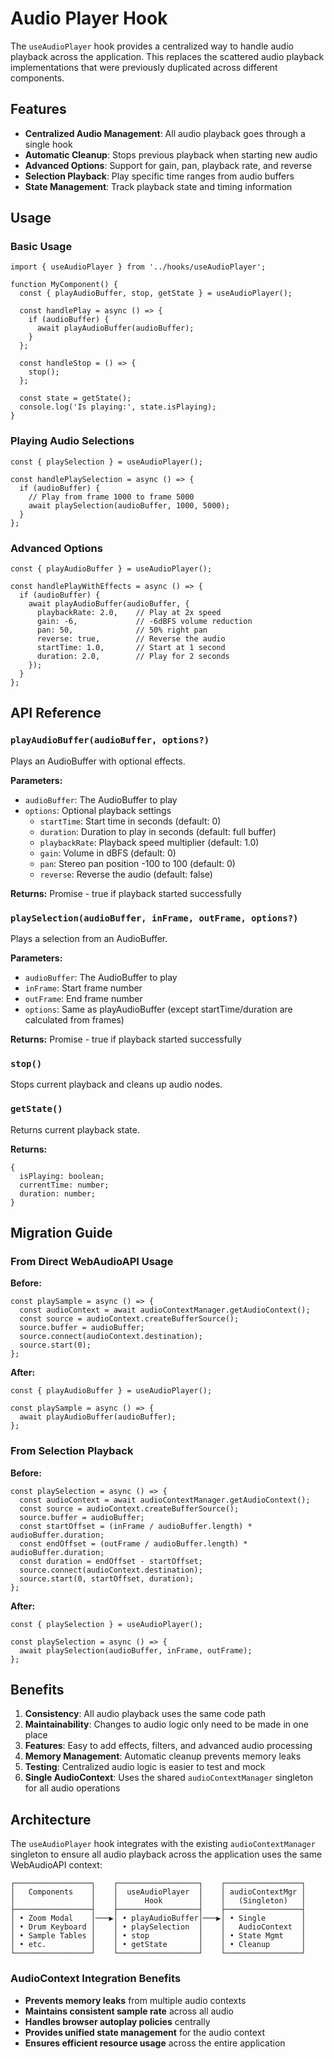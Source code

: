 # Audio Player Hook

The `useAudioPlayer` hook provides a centralized way to handle audio playback across the application. This replaces the scattered audio playback implementations that were previously duplicated across different components.

## Features

- **Centralized Audio Management**: All audio playback goes through a single hook
- **Automatic Cleanup**: Stops previous playback when starting new audio
- **Advanced Options**: Support for gain, pan, playback rate, and reverse
- **Selection Playback**: Play specific time ranges from audio buffers
- **State Management**: Track playback state and timing information

## Usage

### Basic Usage

```tsx
import { useAudioPlayer } from '../hooks/useAudioPlayer';

function MyComponent() {
  const { playAudioBuffer, stop, getState } = useAudioPlayer();

  const handlePlay = async () => {
    if (audioBuffer) {
      await playAudioBuffer(audioBuffer);
    }
  };

  const handleStop = () => {
    stop();
  };

  const state = getState();
  console.log('Is playing:', state.isPlaying);
}
```

### Playing Audio Selections

```tsx
const { playSelection } = useAudioPlayer();

const handlePlaySelection = async () => {
  if (audioBuffer) {
    // Play from frame 1000 to frame 5000
    await playSelection(audioBuffer, 1000, 5000);
  }
};
```

### Advanced Options

```tsx
const { playAudioBuffer } = useAudioPlayer();

const handlePlayWithEffects = async () => {
  if (audioBuffer) {
    await playAudioBuffer(audioBuffer, {
      playbackRate: 2.0,    // Play at 2x speed
      gain: -6,             // -6dBFS volume reduction
      pan: 50,              // 50% right pan
      reverse: true,        // Reverse the audio
      startTime: 1.0,       // Start at 1 second
      duration: 2.0,        // Play for 2 seconds
    });
  }
};
```

## API Reference

### `playAudioBuffer(audioBuffer, options?)`

Plays an AudioBuffer with optional effects.

**Parameters:**
- `audioBuffer`: The AudioBuffer to play
- `options`: Optional playback settings
  - `startTime`: Start time in seconds (default: 0)
  - `duration`: Duration to play in seconds (default: full buffer)
  - `playbackRate`: Playback speed multiplier (default: 1.0)
  - `gain`: Volume in dBFS (default: 0)
  - `pan`: Stereo pan position -100 to 100 (default: 0)
  - `reverse`: Reverse the audio (default: false)

**Returns:** Promise<boolean> - true if playback started successfully

### `playSelection(audioBuffer, inFrame, outFrame, options?)`

Plays a selection from an AudioBuffer.

**Parameters:**
- `audioBuffer`: The AudioBuffer to play
- `inFrame`: Start frame number
- `outFrame`: End frame number
- `options`: Same as playAudioBuffer (except startTime/duration are calculated from frames)

**Returns:** Promise<boolean> - true if playback started successfully

### `stop()`

Stops current playback and cleans up audio nodes.

### `getState()`

Returns current playback state.

**Returns:**
```tsx
{
  isPlaying: boolean;
  currentTime: number;
  duration: number;
}
```

## Migration Guide

### From Direct WebAudioAPI Usage

**Before:**
```tsx
const playSample = async () => {
  const audioContext = await audioContextManager.getAudioContext();
  const source = audioContext.createBufferSource();
  source.buffer = audioBuffer;
  source.connect(audioContext.destination);
  source.start(0);
};
```

**After:**
```tsx
const { playAudioBuffer } = useAudioPlayer();

const playSample = async () => {
  await playAudioBuffer(audioBuffer);
};
```

### From Selection Playback

**Before:**
```tsx
const playSelection = async () => {
  const audioContext = await audioContextManager.getAudioContext();
  const source = audioContext.createBufferSource();
  source.buffer = audioBuffer;
  const startOffset = (inFrame / audioBuffer.length) * audioBuffer.duration;
  const endOffset = (outFrame / audioBuffer.length) * audioBuffer.duration;
  const duration = endOffset - startOffset;
  source.connect(audioContext.destination);
  source.start(0, startOffset, duration);
};
```

**After:**
```tsx
const { playSelection } = useAudioPlayer();

const playSelection = async () => {
  await playSelection(audioBuffer, inFrame, outFrame);
};
```

## Benefits

1. **Consistency**: All audio playback uses the same code path
2. **Maintainability**: Changes to audio logic only need to be made in one place
3. **Features**: Easy to add effects, filters, and advanced audio processing
4. **Memory Management**: Automatic cleanup prevents memory leaks
5. **Testing**: Centralized audio logic is easier to test and mock
6. **Single AudioContext**: Uses the shared `audioContextManager` singleton for all audio operations

## Architecture

The `useAudioPlayer` hook integrates with the existing `audioContextManager` singleton to ensure all audio playback across the application uses the same WebAudioAPI context:

```
┌─────────────────┐    ┌──────────────────┐    ┌─────────────────┐
│   Components    │    │  useAudioPlayer  │    │ audioContextMgr │
│                 │    │      Hook        │    │   (Singleton)   │
├─────────────────┤    ├──────────────────┤    ├─────────────────┤
│ • Zoom Modal    │───▶│ • playAudioBuffer│───▶│ • Single        │
│ • Drum Keyboard │    │ • playSelection  │    │   AudioContext  │
│ • Sample Tables │    │ • stop           │    │ • State Mgmt    │
│ • etc.          │    │ • getState       │    │ • Cleanup       │
└─────────────────┘    └──────────────────┘    └─────────────────┘
```

### AudioContext Integration Benefits

- **Prevents memory leaks** from multiple audio contexts
- **Maintains consistent sample rate** across all audio
- **Handles browser autoplay policies** centrally
- **Provides unified state management** for the audio context
- **Ensures efficient resource usage** across the entire application 